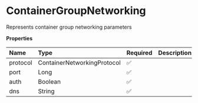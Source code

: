 # ContainerGroupNetworking

Represents container group networking parameters

**Properties**

| Name     | Type                        | Required | Description |
| :------- | :-------------------------- | :------- | :---------- |
| protocol | ContainerNetworkingProtocol | ✅       |             |
| port     | Long                        | ✅       |             |
| auth     | Boolean                     | ✅       |             |
| dns      | String                      | ✅       |             |

